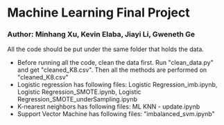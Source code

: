 # Machine Learning Final Project
### Author: Minhang Xu, Kevin Elaba, Jiayi Li, Gweneth Ge

All the code should be put under the same folder that holds the data.

* Before running all the code, clean the data first. Run "clean_data.py" and get "cleaned_K8.csv". Then all the methods are performed on "cleaned_K8.csv"
* Logistic regression has following files: Logistic Regression_imb.ipynb, Logistic Regression_SMOTE.ipynb, Logistic Regression_SMOTE_underSampling.ipynb
* K-nearest neighbors has following files: ML KNN - update.ipynb
* Support Vector Machine has following files: "imbalanced_svm.ipynb"
